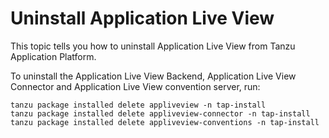 # Uninstall Application Live View

This topic tells you how to uninstall Application Live View from Tanzu Application Platform.

To uninstall the Application Live View Backend, Application Live View Connector and Application Live View
convention server, run:

```console
tanzu package installed delete appliveview -n tap-install
tanzu package installed delete appliveview-connector -n tap-install
tanzu package installed delete appliveview-conventions -n tap-install
```
